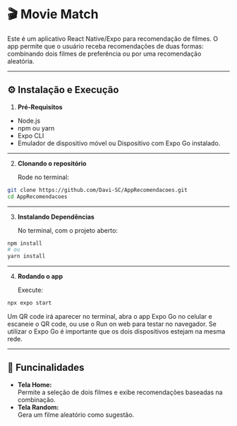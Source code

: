 # 🎬 Movie Match

Este é um aplicativo React Native/Expo para recomendação de filmes. O app permite que o usuário receba recomendações de duas formas: combinando dois filmes de preferência ou por uma recomendação aleatória.

---

## ⚙️ Instalação e Execução

1. **Pré-Requisitos**

- Node.js
- npm ou yarn
- Expo CLI
- Emulador de dispositivo móvel ou Dispositivo com Expo Go instalado.

---

2. **Clonando o repositório**

   Rode no terminal:

```bash
git clone https://github.com/Davi-SC/AppRecomendacoes.git
cd AppRecomendacoes
```

---

3. **Instalando Dependências**

   No terminal, com o projeto aberto:

```bash
npm install
# ou
yarn install
```

---

4. **Rodando o app**

   Execute:

```bash
npx expo start
```

Um QR code irá aparecer no terminal, abra o app Expo Go no celular e escaneie o QR code, ou use o Run on web para testar no navegador.
Se utilizar o Expo Go é importante que os dois dispositivos estejam na mesma rede.

---

## 🚀 Funcinalidades

- **Tela Home:**  
  Permite a seleção de dois filmes e exibe recomendações baseadas na combinação.
- **Tela Random:**  
  Gera um filme aleatório como sugestão.
